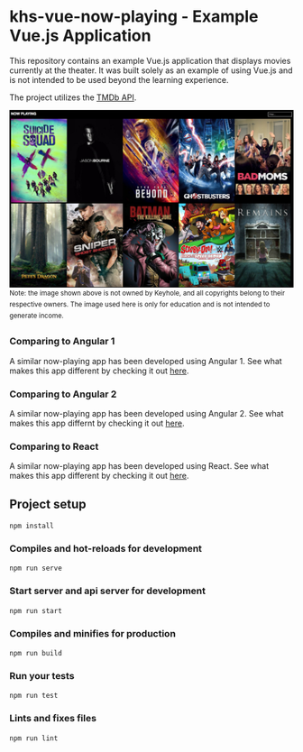 # khs-vue-now-playing - Example Vue.js Application

This repository contains an example Vue.js application that displays movies currently at the theater. It was built solely as an example of using Vue.js and is not intended to be used beyond the learning experience. 

The project utilizes the [TMDb API](https://www.themoviedb.org/).

![Screenshot](screenshot.png)
<sup>Note: the image shown above is not owned by Keyhole, and all copyrights belong to their respective owners. The image used here is only for education and is not intended to generate income.</sup>

### Comparing to Angular 1
A similar now-playing app has been developed using Angular 1. See what makes this app different by checking it out [here](https://github.com/in-the-keyhole/angular-now-playing). 

### Comparing to Angular 2
A similar now-playing app has been developed using Angular 2. See what makes this app differnt by checking it out [here](https://github.com/in-the-keyhole/angular2-now-playing).

### Comparing to React
A similar now-playing app has been developed using React. See what makes this app different by checking it out [here](https://github.com/in-the-keyhole/khs-react-course). 


## Project setup
```
npm install
```

### Compiles and hot-reloads for development
```
npm run serve
```

### Start server and api server for development
```
npm run start
```

### Compiles and minifies for production
```
npm run build
```

### Run your tests
```
npm run test
```

### Lints and fixes files
```
npm run lint
```
